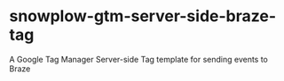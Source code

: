 # snowplow-gtm-server-side-braze-tag
A Google Tag Manager Server-side Tag template for sending events to Braze
